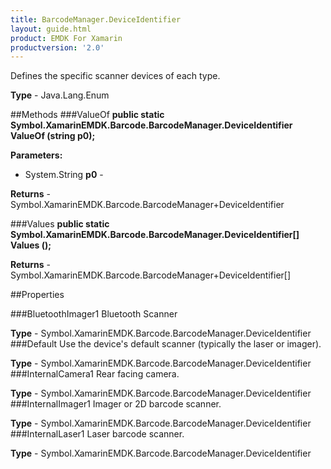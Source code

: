 ```yaml
---
title: BarcodeManager.DeviceIdentifier
layout: guide.html
product: EMDK For Xamarin
productversion: '2.0'
---
```

Defines the specific scanner devices of each type.

**Type** - Java.Lang.Enum

##Methods
###ValueOf
**public static Symbol.XamarinEMDK.Barcode.BarcodeManager.DeviceIdentifier ValueOf (string p0);**


        

**Parameters:** 

* System.String **p0** - 
        

**Returns** - Symbol.XamarinEMDK.Barcode.BarcodeManager+DeviceIdentifier

###Values
**public static Symbol.XamarinEMDK.Barcode.BarcodeManager.DeviceIdentifier[] Values ();**


        


**Returns** - Symbol.XamarinEMDK.Barcode.BarcodeManager+DeviceIdentifier[]

##Properties

###BluetoothImager1
Bluetooth Scanner

**Type** - Symbol.XamarinEMDK.Barcode.BarcodeManager.DeviceIdentifier
###Default
Use the device's default scanner (typically the laser or imager).

**Type** - Symbol.XamarinEMDK.Barcode.BarcodeManager.DeviceIdentifier
###InternalCamera1
Rear facing camera.

**Type** - Symbol.XamarinEMDK.Barcode.BarcodeManager.DeviceIdentifier
###InternalImager1
Imager or 2D barcode scanner.

**Type** - Symbol.XamarinEMDK.Barcode.BarcodeManager.DeviceIdentifier
###InternalLaser1
Laser barcode scanner.

**Type** - Symbol.XamarinEMDK.Barcode.BarcodeManager.DeviceIdentifier











